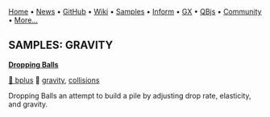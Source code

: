 [Home](https://qb64.com) • [News](../news.md) • [GitHub](https://github.com/QB64Official/qb64) • [Wiki](https://github.com/QB64Official/qb64/wiki) • [Samples](../samples.md) • [Inform](../inform.md) • [GX](../gx.md) • [QBjs](../qbjs.md) • [Community](../community.md) • [More...](../more.md)

## SAMPLES: GRAVITY

**[Dropping Balls](dropping-balls/index.md)**

[🐝 bplus](bplus.md) 🔗 [gravity](gravity.md), [collisions](collisions.md)

Dropping Balls an attempt to build a pile by adjusting drop rate, elasticity, and gravity.
